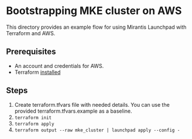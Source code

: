# Bootstrapping MKE cluster on AWS

This directory provides an example flow for using Mirantis Launchpad with Terraform and AWS.

## Prerequisites

* An account and credentials for AWS.
* Terraform [installed](https://learn.hashicorp.com/terraform/getting-started/install)

## Steps

1. Create terraform.tfvars file with needed details. You can use the provided terraform.tfvars.example as a baseline.
2. `terraform init`
3. `terraform apply`
4. `terraform output --raw mke_cluster | launchpad apply --config -`
